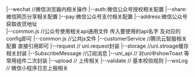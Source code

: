 |--wechat //微信浏览器内相关操作
	|--auth:微信公众号授权相关配置
	|--share:微信网页分享相关配置
	|--pay:微信公众号支付相关配置
	|--address:微信公众号获取收货地址		
	|--common.js //公众号使用相关api通用文件 传入要使用的api名字 及对应的 config即可
|--common.js //公共js文件
|--customerService //腾讯云智服相关配置 直接引用即可
|--request // uni.request封装
|--storage //uni.stroage缓存相关封装
|--SubscribeMessage //订阅消息
|--uni_api // 对uni中showToast 等常用组件二次封装
|--upload // 上传相关
|--validate // 基本校验规则
|--wxLog // 微信小程序日志上报相关